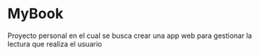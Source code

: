 # MyBook
Proyecto personal en el cual se busca crear una app web para gestionar la lectura que realiza el usuario
